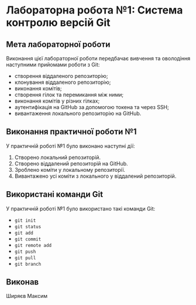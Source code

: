 # Лабораторна робота №1: Система контролю версій Git

## Мета лабораторної роботи

Виконання цієї лабораторної роботи передбачає вивчення та оволодіння наступними прийомами роботи з Git:

- створення віддаленого репозиторію;
- клонування віддаленого репозиторію;
- виконання комітів;
- створення гілок та перемикання між ними;
- виконання комітів у різних гілках;
- аутентифікація на GitHub за допомогою токена та через SSH;
- вивантаження локального репозиторію на GitHub.

## Виконання практичної роботи №1

У практичній роботі №1 було виконано наступні дії:

1. Створено локальний репозиторій.
2. Створено віддалений репозиторій на GitHub.
3. Зроблено коміти у локальному репозиторії.
4. Вивантажено усі коміти з локального у віддалений репозиторій.

## Використані команди Git

У практичній роботі №1 було використано такі команди Git:

- `git init`
- `git status`
- `git add`
- `git commit`
- `git remote add`
- `git push`
- `git pull`
- `git branch`

## Виконав

Ширяєв Максим